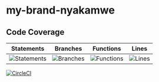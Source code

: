 # my-brand-nyakamwe
## Code Coverage

| Statements                  | Branches                | Functions                 | Lines             |
| --------------------------- | ----------------------- | ------------------------- | ----------------- |
| ![Statements](https://img.shields.io/badge/statements-93.43%25-brightgreen.svg?style=flat) | ![Branches](https://img.shields.io/badge/branches-78.68%25-red.svg?style=flat) | ![Functions](https://img.shields.io/badge/functions-89.55%25-yellow.svg?style=flat) | ![Lines](https://img.shields.io/badge/lines-94.38%25-brightgreen.svg?style=flat) | 


<!-- [![CircleCI](https://circleci.com/gh/nyakamwe/my-brand-nyakamwe/tree/ft-blog-CRUD.svg?style=svg)](https://circleci.com/gh/nyakamwe/my-brand-nyakamwe/tree/ft-blog-CRUD) -->

[![CircleCI](https://circleci.com/gh/nyakamwe/my-brand-nyakamwe/tree/develop.svg?style=svg)](https://circleci.com/gh/nyakamwe/my-brand-nyakamwe/tree/develop)
